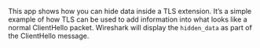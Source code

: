 This app shows how you can hide data inside a TLS extension.
It’s a simple example of how TLS can be used to add information into what looks like a normal ClientHello packet.
Wireshark will display the `hidden_data` as part of the ClientHello message.
